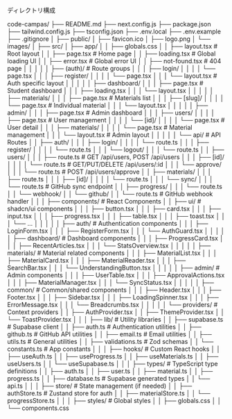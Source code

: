 ディレクトリ構成

code-campas/
├── README.md
├── next.config.js
├── package.json
├── tailwind.config.js
├── tsconfig.json
├── .env.local
├── .env.example
├── .gitignore
│
├── public/
│ ├── favicon.ico
│ ├── logo.png
│ └── images/
│
├── src/
│ ├── app/
│ │ ├── globals.css
│ │ ├── layout.tsx # Root layout
│ │ ├── page.tsx # Home page
│ │ ├── loading.tsx # Global loading UI
│ │ ├── error.tsx # Global error UI
│ │ ├── not-found.tsx # 404 page
│ │ │
│ │ ├── (auth)/ # Route groups
│ │ │ ├── login/
│ │ │ │ └── page.tsx
│ │ │ ├── register/
│ │ │ │ └── page.tsx
│ │ │ └── layout.tsx # Auth specific layout
│ │ │
│ │ ├── dashboard/
│ │ │ ├── page.tsx # Student dashboard
│ │ │ ├── loading.tsx
│ │ │ └── layout.tsx
│ │ │
│ │ ├── materials/
│ │ │ ├── page.tsx # Materials list
│ │ │ ├── [slug]/
│ │ │ │ └── page.tsx # Individual material
│ │ │ └── layout.tsx
│ │ │
│ │ ├── admin/
│ │ │ ├── page.tsx # Admin dashboard
│ │ │ ├── users/
│ │ │ │ ├── page.tsx # User management
│ │ │ │ └── [id]/
│ │ │ │ └── page.tsx # User detail
│ │ │ ├── materials/
│ │ │ │ └── page.tsx # Material management
│ │ │ └── layout.tsx # Admin layout
│ │ │
│ │ └── api/ # API Routes
│ │ ├── auth/
│ │ │ ├── login/
│ │ │ │ └── route.ts
│ │ │ ├── register/
│ │ │ │ └── route.ts
│ │ │ └── logout/
│ │ │ └── route.ts
│ │ ├── users/
│ │ │ ├── route.ts # GET /api/users, POST /api/users
│ │ │ ├── [id]/
│ │ │ │ └── route.ts # GET/PUT/DELETE /api/users/:id
│ │ │ └── approve/
│ │ │ └── route.ts # POST /api/users/approve
│ │ ├── materials/
│ │ │ ├── route.ts
│ │ │ ├── [id]/
│ │ │ │ └── route.ts
│ │ │ └── sync/
│ │ │ └── route.ts # GitHub sync endpoint
│ │ ├── progress/
│ │ │ └── route.ts
│ │ └── webhook/
│ │ └── github/
│ │ └── route.ts # GitHub webhook handler
│ │
│ ├── components/ # React Components
│ │ ├── ui/ # shadcn/ui components
│ │ │ ├── button.tsx
│ │ │ ├── card.tsx
│ │ │ ├── input.tsx
│ │ │ ├── progress.tsx
│ │ │ ├── table.tsx
│ │ │ ├── toast.tsx
│ │ │ └── ...
│ │ │
│ │ ├── auth/ # Authentication components
│ │ │ ├── LoginForm.tsx
│ │ │ ├── RegisterForm.tsx
│ │ │ └── AuthGuard.tsx
│ │ │
│ │ ├── dashboard/ # Dashboard components
│ │ │ ├── ProgressCard.tsx
│ │ │ ├── RecentArticles.tsx
│ │ │ └── StatsOverview.tsx
│ │ │
│ │ ├── materials/ # Material related components
│ │ │ ├── MaterialList.tsx
│ │ │ ├── MaterialCard.tsx
│ │ │ ├── MaterialReader.tsx
│ │ │ ├── SearchBar.tsx
│ │ │ └── UnderstandingButton.tsx
│ │ │
│ │ ├── admin/ # Admin components
│ │ │ ├── UserTable.tsx
│ │ │ ├── ApprovalActions.tsx
│ │ │ ├── MaterialManager.tsx
│ │ │ └── SyncStatus.tsx
│ │ │
│ │ ├── common/ # Common/shared components
│ │ │ ├── Header.tsx
│ │ │ ├── Footer.tsx
│ │ │ ├── Sidebar.tsx
│ │ │ ├── LoadingSpinner.tsx
│ │ │ ├── ErrorMessage.tsx
│ │ │ └── Breadcrumbs.tsx
│ │ │
│ │ └── providers/ # Context providers
│ │ ├── AuthProvider.tsx
│ │ ├── ThemeProvider.tsx
│ │ └── ToastProvider.tsx
│ │
│ ├── lib/ # Utility libraries
│ │ ├── supabase.ts # Supabase client
│ │ ├── auth.ts # Authentication utilities
│ │ ├── github.ts # GitHub API utilities
│ │ ├── email.ts # Email utilities
│ │ ├── utils.ts # General utilities
│ │ ├── validations.ts # Zod schemas
│ │ └── constants.ts # App constants
│ │
│ ├── hooks/ # Custom React hooks
│ │ ├── useAuth.ts
│ │ ├── useProgress.ts
│ │ ├── useMaterials.ts
│ │ ├── useUsers.ts
│ │ └── useSupabase.ts
│ │
│ ├── types/ # TypeScript type definitions
│ │ ├── auth.ts
│ │ ├── user.ts
│ │ ├── material.ts
│ │ ├── progress.ts
│ │ ├── database.ts # Supabase generated types
│ │ └── api.ts
│ │
│ ├── store/ # State management (if needed)
│ │ ├── authStore.ts # Zustand store for auth
│ │ ├── materialStore.ts
│ │ └── progressStore.ts
│ │
│ ├── styles/ # Global styles
│ │ ├── globals.css
│ │ └── components.css

